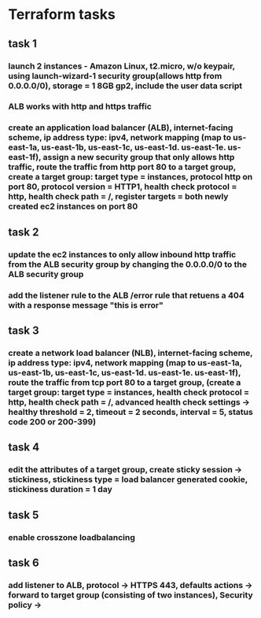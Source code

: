 # Terraform tasks 
## task 1
### launch 2 instances - Amazon Linux, t2.micro, w/o keypair, using launch-wizard-1 security group(allows http from 0.0.0.0/0), storage = 1 8GB gp2, include the user data script
<!-- variable "user_data" {
  description = "The user data to provide when launching the instance. Do not pass gzip-compressed data via this argument; see user_data_base64 instead."
  type        = string
  default     = <<-EOT
 #!/bin/bash
# Use this for your user data (script from top to bottom)
# install httpd (Linux 2 version)
yum update -y
yum install -y httpd
systemctl start httpd
systemctl enable httpd
echo "<h1>Hello world from $(hostname -f) </h1>" > /var/www/html/index.html
EOT
} -->

### ALB works with http and https traffic
### create an application load balancer (ALB), internet-facing scheme, ip address type: ipv4, network mapping (map to us-east-1a, us-east-1b, us-east-1c, us-east-1d. us-east-1e. us-east-1f), assign a new security group that only allows http traffic, route the traffic from http port 80 to a target group, create a target group: target type = instances, protocol http on port 80, protocol version = HTTP1, health check protocol = http, health check path = /, register targets = both newly created ec2 instances on port 80

## task 2
### update the ec2 instances to only allow inbound http traffic from the ALB security group by changing the 0.0.0.0/0 to the ALB security group
### add the listener rule to the ALB /error rule that retuens a 404 with a response message "this is error"

## task 3
### create a network load balancer (NLB), internet-facing scheme, ip address type: ipv4, network mapping (map to us-east-1a, us-east-1b, us-east-1c, us-east-1d. us-east-1e. us-east-1f), route the traffic from tcp port 80 to a target group, (create a target group: target type = instances, health check protocol = http, health check path = /, advanced health check settings -> healthy threshold = 2, timeout = 2 seconds, interval = 5, status code 200 or 200-399)

## task 4 
### edit the attributes of a target group, create sticky session -> stickiness, stickiness type = load balancer generated cookie, stickiness duration = 1 day

## task 5
### enable crosszone loadbalancing 

## task 6
### add listener to ALB, protocol -> HTTPS 443, defaults actions -> forward to target group (consisting of two instances), Security policy -> 